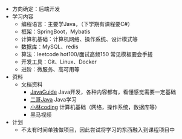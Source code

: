 * 方向确定：后端开发
* 学习内容
  * 编程语言：主要学Java，（下学期有课程要C#）
  * 框架：SpringBoot，Mybatis
  * 计算机基础：计算机网络、操作系统、设计模式等
  * 数据库：MySQL、redis
  * 算法：leetcode hot100/面试高频150 常见模板要会手搓
  * 开发工具：Git、Linux、Docker
  * 进阶：微服务、高可用等
* 资料
  * 文档资料
    * [JavaGuide](https://javaguide.cn/) Java开发，各种内容都有，看懂感觉需要一定基础
    * [二哥Java](https://javabetter.cn/home.html) Java学习
    * [小林coding](https://xiaolincoding.com/) 计算机基础（网络，操作系统，数据库等）
    * 黑马视频
* 计划
  * 不太有时间单独做项目，因此尝试将学习的东西融入到课程项目中
